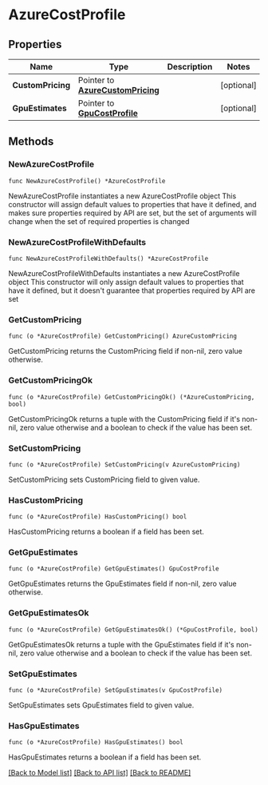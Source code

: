 # AzureCostProfile

## Properties

Name | Type | Description | Notes
------------ | ------------- | ------------- | -------------
**CustomPricing** | Pointer to [**AzureCustomPricing**](AzureCustomPricing.md) |  | [optional] 
**GpuEstimates** | Pointer to [**GpuCostProfile**](GpuCostProfile.md) |  | [optional] 

## Methods

### NewAzureCostProfile

`func NewAzureCostProfile() *AzureCostProfile`

NewAzureCostProfile instantiates a new AzureCostProfile object
This constructor will assign default values to properties that have it defined,
and makes sure properties required by API are set, but the set of arguments
will change when the set of required properties is changed

### NewAzureCostProfileWithDefaults

`func NewAzureCostProfileWithDefaults() *AzureCostProfile`

NewAzureCostProfileWithDefaults instantiates a new AzureCostProfile object
This constructor will only assign default values to properties that have it defined,
but it doesn't guarantee that properties required by API are set

### GetCustomPricing

`func (o *AzureCostProfile) GetCustomPricing() AzureCustomPricing`

GetCustomPricing returns the CustomPricing field if non-nil, zero value otherwise.

### GetCustomPricingOk

`func (o *AzureCostProfile) GetCustomPricingOk() (*AzureCustomPricing, bool)`

GetCustomPricingOk returns a tuple with the CustomPricing field if it's non-nil, zero value otherwise
and a boolean to check if the value has been set.

### SetCustomPricing

`func (o *AzureCostProfile) SetCustomPricing(v AzureCustomPricing)`

SetCustomPricing sets CustomPricing field to given value.

### HasCustomPricing

`func (o *AzureCostProfile) HasCustomPricing() bool`

HasCustomPricing returns a boolean if a field has been set.

### GetGpuEstimates

`func (o *AzureCostProfile) GetGpuEstimates() GpuCostProfile`

GetGpuEstimates returns the GpuEstimates field if non-nil, zero value otherwise.

### GetGpuEstimatesOk

`func (o *AzureCostProfile) GetGpuEstimatesOk() (*GpuCostProfile, bool)`

GetGpuEstimatesOk returns a tuple with the GpuEstimates field if it's non-nil, zero value otherwise
and a boolean to check if the value has been set.

### SetGpuEstimates

`func (o *AzureCostProfile) SetGpuEstimates(v GpuCostProfile)`

SetGpuEstimates sets GpuEstimates field to given value.

### HasGpuEstimates

`func (o *AzureCostProfile) HasGpuEstimates() bool`

HasGpuEstimates returns a boolean if a field has been set.


[[Back to Model list]](../README.md#documentation-for-models) [[Back to API list]](../README.md#documentation-for-api-endpoints) [[Back to README]](../README.md)



